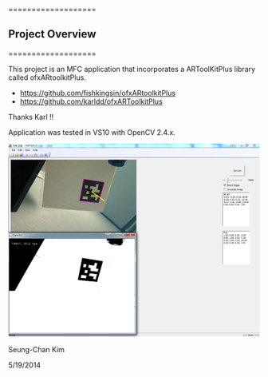 ===================
## Project Overview
===================

This project is an MFC application that incorporates a ARToolKitPlus library called ofxARtoolkitPlus. 
* https://github.com/fishkingsin/ofxARtoolkitPlus
* https://github.com/karldd/ofxARToolkitPlus

Thanks Karl !! 

Application was tested in VS10 with OpenCV 2.4.x.

<img src="screenshot_1.png">

Seung-Chan Kim 

5/19/2014

